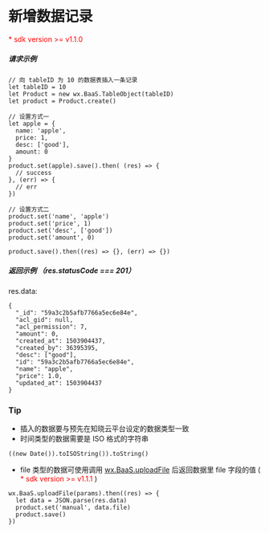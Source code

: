 # 新增数据记录

<p style='color:red'>* sdk version >= v1.1.0</p>

##### 请求示例

```
// 向 tableID 为 10 的数据表插入一条记录
let tableID = 10
let Product = new wx.BaaS.TableObject(tableID)
let product = Product.create()

// 设置方式一
let apple = {
  name: 'apple',
  price: 1,
  desc: ['good'],
  amount: 0
}
product.set(apple).save().then( (res) => {
  // success
}, (err) => {
  // err
})

// 设置方式二
product.set('name', 'apple')
product.set('price', 1)
product.set('desc', ['good'])
product.set('amount', 0)

product.save().then((res) => {}, (err) => {})
```

##### 返回示例 （res.statusCode === 201）

res.data:
```
{
  "_id": "59a3c2b5afb7766a5ec6e84e",
  "acl_gid": null,
  "acl_permission": 7,
  "amount": 0,
  "created_at": 1503904437,
  "created_by": 36395395,
  "desc": ["good"],
  "id": "59a3c2b5afb7766a5ec6e84e",
  "name": "apple",
  "price": 1.0,
  "updated_at": 1503904437
}
```

### Tip

- 插入的数据要与预先在知晓云平台设定的数据类型一致
- 时间类型的数据需要是 ISO 格式的字符串
```
((new Date()).toISOString()).toString()
```
- file 类型的数据可使用调用 [wx.BaaS.uploadFile](../uploadFile/README.md) 后返回数据里 file 字段的值 ( <span style='color:red'>* sdk version >= v1.1.1</span> )
```
wx.BaaS.uploadFile(params).then((res) => {
  let data = JSON.parse(res.data)
  product.set('manual', data.file)
  product.save()
})
```